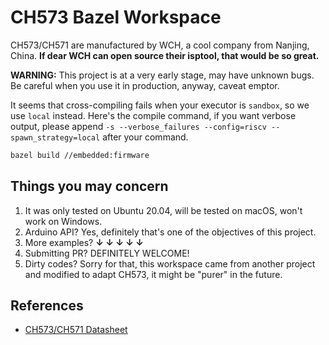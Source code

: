 CH573 Bazel Workspace
======

CH573/CH571 are manufactured by WCH, a cool company from Nanjing, China. **If dear WCH can open source their isptool, that would be so great.**

**WARNING:** This project is at a very early stage, may have unknown bugs. Be careful when you use it in production, anyway, caveat emptor.

It seems that cross-compiling fails when your executor is `sandbox`, so we use `local` instead.
Here's the compile command, if you want verbose output, please append `-s --verbose_failures --config=riscv --spawn_strategy=local` after your command.

```bash
bazel build //embedded:firmware
```

## Things you may concern

1. It was only tested on Ubuntu 20.04, will be tested on macOS, won't work on Windows.
1. Arduino API? Yes, definitely that's one of the objectives of this project.
1. More examples? **↓ ↓ ↓ ↓ ↓**
1. Submitting PR? DEFINITELY WELCOME!
1. Dirty codes? Sorry for that, this workspace came from another project and modified to adapt CH573, it might be "purer" in the future.

## References
* [CH573/CH571 Datasheet](http://www.wch.cn/downloads/CH573DS1_PDF.html)
